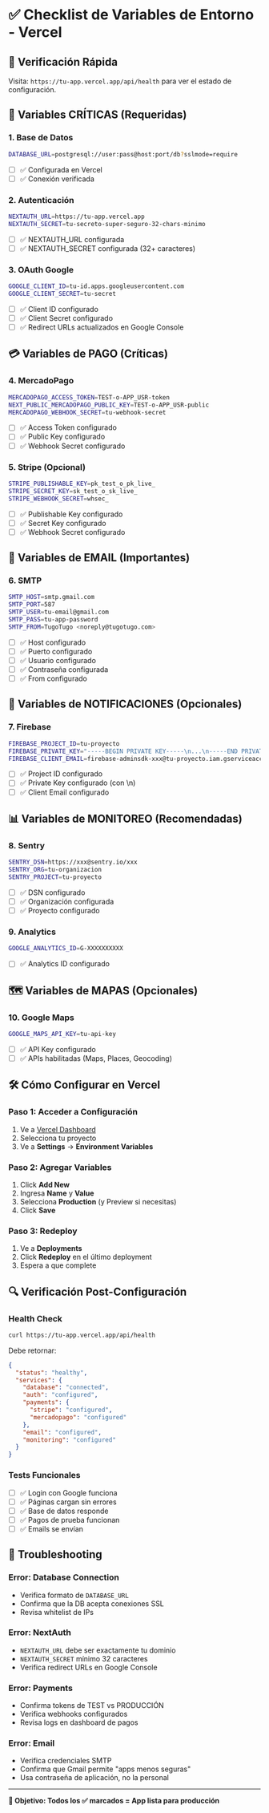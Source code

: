 # ✅ Checklist de Variables de Entorno - Vercel

## 🎯 **Verificación Rápida**
Visita: `https://tu-app.vercel.app/api/health` para ver el estado de configuración.

## 🔐 **Variables CRÍTICAS (Requeridas)**

### **1. Base de Datos**
```bash
DATABASE_URL=postgresql://user:pass@host:port/db?sslmode=require
```
- [ ] ✅ Configurada en Vercel
- [ ] ✅ Conexión verificada

### **2. Autenticación**
```bash
NEXTAUTH_URL=https://tu-app.vercel.app
NEXTAUTH_SECRET=tu-secreto-super-seguro-32-chars-minimo
```
- [ ] ✅ NEXTAUTH_URL configurada
- [ ] ✅ NEXTAUTH_SECRET configurada (32+ caracteres)

### **3. OAuth Google**
```bash
GOOGLE_CLIENT_ID=tu-id.apps.googleusercontent.com
GOOGLE_CLIENT_SECRET=tu-secret
```
- [ ] ✅ Client ID configurado
- [ ] ✅ Client Secret configurado
- [ ] ✅ Redirect URLs actualizados en Google Console

## 💳 **Variables de PAGO (Críticas)**

### **4. MercadoPago**
```bash
MERCADOPAGO_ACCESS_TOKEN=TEST-o-APP_USR-token
NEXT_PUBLIC_MERCADOPAGO_PUBLIC_KEY=TEST-o-APP_USR-public
MERCADOPAGO_WEBHOOK_SECRET=tu-webhook-secret
```
- [ ] ✅ Access Token configurado
- [ ] ✅ Public Key configurado
- [ ] ✅ Webhook Secret configurado

### **5. Stripe (Opcional)**
```bash
STRIPE_PUBLISHABLE_KEY=pk_test_o_pk_live_
STRIPE_SECRET_KEY=sk_test_o_sk_live_
STRIPE_WEBHOOK_SECRET=whsec_
```
- [ ] ✅ Publishable Key configurado
- [ ] ✅ Secret Key configurado
- [ ] ✅ Webhook Secret configurado

## 📧 **Variables de EMAIL (Importantes)**

### **6. SMTP**
```bash
SMTP_HOST=smtp.gmail.com
SMTP_PORT=587
SMTP_USER=tu-email@gmail.com
SMTP_PASS=tu-app-password
SMTP_FROM=TugoTugo <noreply@tugotugo.com>
```
- [ ] ✅ Host configurado
- [ ] ✅ Puerto configurado
- [ ] ✅ Usuario configurado
- [ ] ✅ Contraseña configurada
- [ ] ✅ From configurado

## 🔔 **Variables de NOTIFICACIONES (Opcionales)**

### **7. Firebase**
```bash
FIREBASE_PROJECT_ID=tu-proyecto
FIREBASE_PRIVATE_KEY="-----BEGIN PRIVATE KEY-----\n...\n-----END PRIVATE KEY-----\n"
FIREBASE_CLIENT_EMAIL=firebase-adminsdk-xxx@tu-proyecto.iam.gserviceaccount.com
```
- [ ] ✅ Project ID configurado
- [ ] ✅ Private Key configurado (con \n)
- [ ] ✅ Client Email configurado

## 📊 **Variables de MONITOREO (Recomendadas)**

### **8. Sentry**
```bash
SENTRY_DSN=https://xxx@sentry.io/xxx
SENTRY_ORG=tu-organizacion
SENTRY_PROJECT=tu-proyecto
```
- [ ] ✅ DSN configurado
- [ ] ✅ Organización configurada
- [ ] ✅ Proyecto configurado

### **9. Analytics**
```bash
GOOGLE_ANALYTICS_ID=G-XXXXXXXXXX
```
- [ ] ✅ Analytics ID configurado

## 🗺️ **Variables de MAPAS (Opcionales)**

### **10. Google Maps**
```bash
GOOGLE_MAPS_API_KEY=tu-api-key
```
- [ ] ✅ API Key configurado
- [ ] ✅ APIs habilitadas (Maps, Places, Geocoding)

## 🛠️ **Cómo Configurar en Vercel**

### **Paso 1: Acceder a Configuración**
1. Ve a [Vercel Dashboard](https://vercel.com/dashboard)
2. Selecciona tu proyecto
3. Ve a **Settings** → **Environment Variables**

### **Paso 2: Agregar Variables**
1. Click **Add New**
2. Ingresa **Name** y **Value**
3. Selecciona **Production** (y Preview si necesitas)
4. Click **Save**

### **Paso 3: Redeploy**
1. Ve a **Deployments**
2. Click **Redeploy** en el último deployment
3. Espera a que complete

## 🔍 **Verificación Post-Configuración**

### **Health Check**
```bash
curl https://tu-app.vercel.app/api/health
```

Debe retornar:
```json
{
  "status": "healthy",
  "services": {
    "database": "connected",
    "auth": "configured",
    "payments": {
      "stripe": "configured",
      "mercadopago": "configured"
    },
    "email": "configured",
    "monitoring": "configured"
  }
}
```

### **Tests Funcionales**
- [ ] ✅ Login con Google funciona
- [ ] ✅ Páginas cargan sin errores
- [ ] ✅ Base de datos responde
- [ ] ✅ Pagos de prueba funcionan
- [ ] ✅ Emails se envían

## 🚨 **Troubleshooting**

### **Error: Database Connection**
- Verifica formato de `DATABASE_URL`
- Confirma que la DB acepta conexiones SSL
- Revisa whitelist de IPs

### **Error: NextAuth**
- `NEXTAUTH_URL` debe ser exactamente tu dominio
- `NEXTAUTH_SECRET` mínimo 32 caracteres
- Verifica redirect URLs en Google Console

### **Error: Payments**
- Confirma tokens de TEST vs PRODUCCIÓN
- Verifica webhooks configurados
- Revisa logs en dashboard de pagos

### **Error: Email**
- Verifica credenciales SMTP
- Confirma que Gmail permite "apps menos seguras"
- Usa contraseña de aplicación, no la personal

---
**🎯 Objetivo: Todos los ✅ marcados = App lista para producción**

